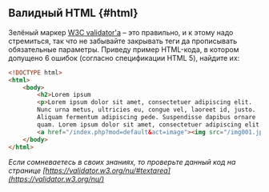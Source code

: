 ## Валидный HTML {#html}

Зелёный маркер [W3C validator'а](http://validator.w3.org/) – это правильно, и к этому надо стремиться, так что не забывайте закрывать теги да прописывать обязательные параметры. Приведу пример HTML-кода, в котором допущено 6 ошибок (согласно спецификации HTML 5), найдите их:

```html
<!DOCTYPE html>
<html>
    <body>
        <h2>Lorem ipsum
        <p>Lorem ipsum dolor sit amet, consectetuer adipiscing elit.
        Nunc urna metus, ultricies eu, congue vel, laoreet id, justo.
        Aliquam fermentum adipiscing pede. Suspendisse dapibus ornare
        quam. Lorem ipsum dolor sit amet, consectetuer adipiscing elit.<p>
        <a href="/index.php?mod=default&act=image"><img src="/img001.jpg"></a>
    </body>
</html>
```

_Если сомневаетесь в своих знаниях, то проверьте данный код на странице [https://validator.w3.org/nu/#textarea](https://validator.w3.org/nu/)_
